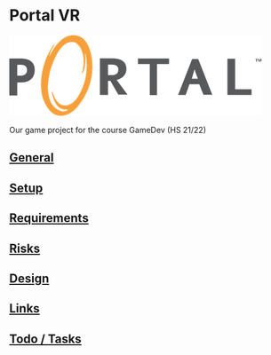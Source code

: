 # Portal VR

![portal-image](./docs/images/portal_orange.png)

Our game project for the course GameDev (HS 21/22)

## [General](./docs/00_general.md)

## [Setup](./docs/10_setup.md)

## [Requirements](./docs/20_requirements.md)

## [Risks](./docs/30_risks.md)

## [Design](./docs/40_design.md)

## [Links](./docs/90_links.md)

## [Todo / Tasks](./docs/99_todo.md)
